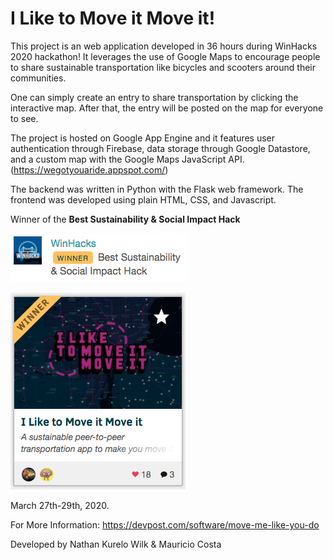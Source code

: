 # I Like to Move it Move it!

This project is an web application developed in 36 hours during WinHacks 2020 hackathon! It leverages the use of Google Maps to encourage people to share sustainable transportation like bicycles and scooters around their communities. 

One can simply create an entry to share transportation by clicking the interactive map. After that, the entry will be posted on the map for everyone to see. 

The project is hosted on Google App Engine and it features user authentication through Firebase, data storage through Google Datastore, and a custom map with the Google Maps JavaScript API. (https://wegotyouaride.appspot.com/)

The backend was written in Python with the Flask web framework. The frontend was developed using plain HTML, CSS, and Javascript.



Winner of the **Best Sustainability & Social Impact Hack** 

![WinHacks Victory 1](static/win_ss1.png)

![WinHacks Victory 1](static/win_ss2.png)

March 27th-29th, 2020.

For More Information: https://devpost.com/software/move-me-like-you-do


Developed by Nathan Kurelo Wilk & Mauricio Costa
